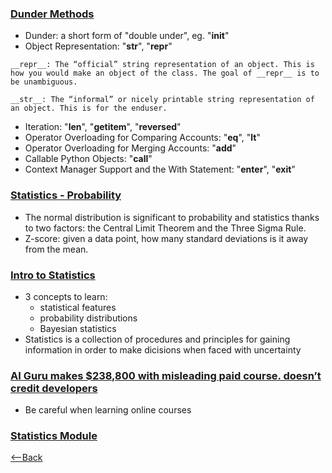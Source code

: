 ### [Dunder Methods](https://dbader.org/blog/python-dunder-methods)
* Dunder: a short form of "double under", eg. "__init__"
* Object Representation: "__str__", "__repr__"
``` 
__repr__: The “official” string representation of an object. This is how you would make an object of the class. The goal of __repr__ is to be unambiguous.

__str__: The “informal” or nicely printable string representation of an object. This is for the enduser.
```
* Iteration: "__len__", "__getitem__", "__reversed__"
* Operator Overloading for Comparing Accounts: "__eq__", "__lt__"
* Operator Overloading for Merging Accounts: "__add__"
* Callable Python Objects: "__call__"
* Context Manager Support and the With Statement: "__enter__", "__exit__"


### [Statistics - Probability](https://www.dataquest.io/blog/basic-statistics-in-python-probability/)
* The normal distribution is significant to probability and statistics thanks to two factors: the Central Limit Theorem and the Three Sigma Rule.
* Z-score: given a data point, how many standard deviations is it away from the mean.


### [Intro to Statistics](https://www.youtube.com/watch?v=MdHtK7CWpCQ)
* 3 concepts to learn:
  * statistical features
  * probability distributions
  * Bayesian statistics
* Statistics is a collection of procedures and principles for gaining information in order to make dicisions when faced with uncertainty


### [AI Guru makes $238,800 with misleading paid course. doesn’t credit developers](https://www.youtube.com/watch?v=7jmBE4yPrOs)
* Be careful when learning online courses


### [Statistics Module](https://docs.python.org/3/library/statistics.html)

[<--Back](README.md)
